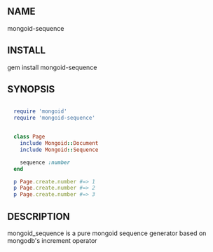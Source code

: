 NAME
----
  mongoid-sequence

INSTALL
-------
  gem install mongoid-sequence

SYNOPSIS
--------

````ruby

  require 'mongoid'
  require 'mongoid-sequence'


  class Page
    include Mongoid::Document
    include Mongoid::Sequence

    sequence :number
  end

  p Page.create.number #=> 1
  p Page.create.number #=> 2
  p Page.create.number #=> 3


````

DESCRIPTION
-----------
mongoid_sequence is a pure mongoid sequence generator based on mongodb's
increment operator
